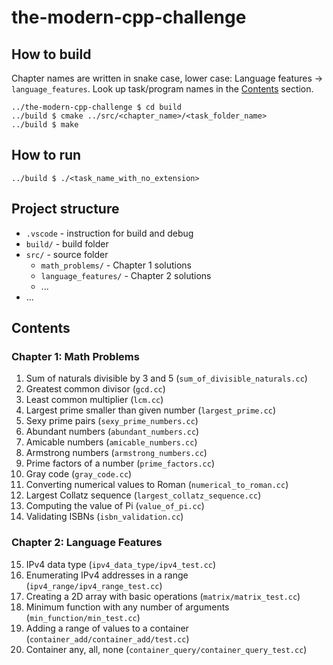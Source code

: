 # the-modern-cpp-challenge

## How to build

Chapter names are written in snake case, lower case: Language features -> `language_features`. Look up task/program names in the [Contents](#contents) section.

```
../the-modern-cpp-challenge $ cd build
../build $ cmake ../src/<chapter_name>/<task_folder_name>
../build $ make
```

## How to run

```
../build $ ./<task_name_with_no_extension>
```

## Project structure

- `.vscode` - instruction for build and debug
- `build/` - build folder
- `src/` - source folder
  - `math_problems/` - Chapter 1 solutions
  - `language_features/` - Chapter 2 solutions
  - ...
- ...

## Contents

### Chapter 1: Math Problems

1. Sum of naturals divisible by 3 and 5 (`sum_of_divisible_naturals.cc`)
2. Greatest common divisor (`gcd.cc`)
3. Least common multiplier (`lcm.cc`)
4. Largest prime smaller than given number (`largest_prime.cc`)
5. Sexy prime pairs (`sexy_prime_numbers.cc`)
6. Abundant numbers (`abundant_numbers.cc`)
7. Amicable numbers (`amicable_numbers.cc`)
8. Armstrong numbers (`armstrong_numbers.cc`)
9. Prime factors of a number (`prime_factors.cc`)
10. Gray code (`gray_code.cc`)
11. Converting numerical values to Roman (`numerical_to_roman.cc`)
12. Largest Collatz sequence (`largest_collatz_sequence.cc`)
13. Computing the value of Pi (`value_of_pi.cc`)
14. Validating ISBNs (`isbn_validation.cc`)

### Chapter 2: Language Features

15. IPv4 data type (`ipv4_data_type/ipv4_test.cc`)
16. Enumerating IPv4 addresses in a range (`ipv4_range/ipv4_range_test.cc`)
17. Creating a 2D array with basic operations (`matrix/matrix_test.cc`)
18. Minimum function with any number of arguments (`min_function/min_test.cc`)
19. Adding a range of values to a container (`container_add/container_add/test.cc`)
20. Container any, all, none (`container_query/container_query_test.cc`)